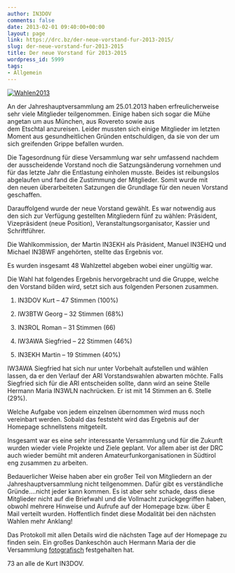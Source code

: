 ```yaml
---
author: IN3DOV
comments: false
date: 2013-02-01 09:40:00+00:00
layout: page
link: https://drc.bz/der-neue-vorstand-fur-2013-2015/
slug: der-neue-vorstand-fur-2013-2015
title: Der neue Vorstand für 2013-2015
wordpress_id: 5999
tags:
- Allgemein
---
```


[![Wahlen2013](https://drc.bz/wp-content/uploads/2013/02/Wahlen2013.jpg)](https://drc.bz/wp-content/uploads/2013/02/Wahlen2013.jpg)

An der Jahreshauptversammlung am 25.01.2013 haben erfreulicherweise sehr viele Mitglieder teilgenommen. Einige haben sich sogar die Mühe angetan um aus München, aus Rovereto sowie aus dem Etschtal anzureisen. Leider mussten sich einige Mitglieder im letzten Moment aus gesundheitlichen Gründen entschuldigen, da sie von der um sich greifenden Grippe befallen wurden.

Die Tagesordnung für diese Versammlung war sehr umfassend nachdem der ausscheidende Vorstand noch die Satzungsänderung vornehmen und für das letzte Jahr die Entlastung einholen musste. Beides ist reibungslos abgelaufen und fand die Zustimmung der Mitglieder. Somit wurde mit den neuen überarbeiteten Satzungen die Grundlage für den neuen Vorstand geschaffen. 

Darauffolgend wurde der neue Vorstand gewählt. Es war notwendig aus den sich zur Verfügung gestellten Mitgliedern fünf zu wählen: Präsident, Vizepräsident (neue Position), Veranstaltungsorganisator, Kassier und Schriftführer.

Die Wahlkommission, der Martin IN3EKH als Präsident, Manuel IN3EHQ und Michael IN3BWF angehörten, stellte das Ergebnis vor.

Es wurden insgesamt 48 Wahlzettel abgeben wobei einer ungültig war.

Die Wahl hat folgendes Ergebnis hervorgebracht und die Gruppe, welche den Vorstand bilden wird, setzt sich aus folgenden Personen zusammen.



	
  1. IN3DOV Kurt – 47 Stimmen (100%)

	
  2. IW3BTW Georg – 32 Stimmen (68%)

	
  3. IN3ROL Roman – 31 Stimmen (66)

	
  4. IW3AWA Siegfried – 22 Stimmen (46%)

	
  5. IN3EKH Martin – 19 Stimmen (40%)


IW3AWA Siegfried hat sich nur unter Vorbehalt aufstellen und wählen lassen, da er den Verlauf der ARI Vorstandswahlen abwarten möchte. Falls Siegfried sich für die ARI entscheiden sollte, dann wird an seine Stelle Hermann Maria IN3WLN nachrücken. Er ist mit 14 Stimmen an 6. Stelle (29%).

Welche Aufgabe von jedem einzelnen übernommen wird muss noch vereinbart werden. Sobald das feststeht wird das Ergebnis auf der Homepage schnellstens mitgeteilt.  

Insgesamt war es eine sehr interessante Versammlung und für die Zukunft wurden wieder viele Projekte und Ziele geplant. Vor allem aber ist der DRC auch wieder bemüht mit anderen Amateurfunkorganisationen in Südtirol eng zusammen zu arbeiten.

Bedauerlicher Weise haben aber ein großer Teil von Mitgliedern an der Jahreshauptversammlung nicht teilgenommen. Dafür gibt es verständliche Gründe….nicht jeder kann kommen. Es ist aber sehr schade, dass diese Mitglieder nicht auf die Briefwahl und die Vollmacht zurückgegriffen haben, obwohl mehrere Hinweise und Aufrufe auf der Homepage bzw. über E Mail verteilt wurden. Hoffentlich findet diese Modalität bei den nächsten Wahlen mehr Anklang!

Das Protokoll mit allen Details wird die nächsten Tage auf der Homepage zu finden sein. Ein großes Dankeschön auch Hermann Maria der die Versammlung [fotografisch](https://drc.bz/drc-intern/fotoalbum/?wppa-album=81&wppa-cover=0&wppa-occur=1) festgehalten hat.

73 an alle de Kurt IN3DOV.


